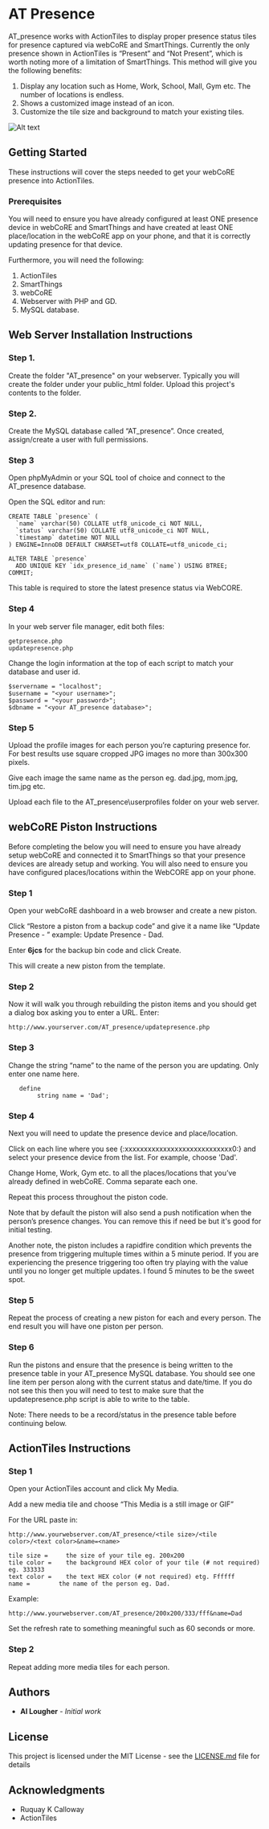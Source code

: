 # AT Presence

AT_presence works with ActionTiles to display proper presence status tiles for presence captured via webCoRE and SmartThings. Currently the only presence shown in ActionTiles is “Present” and “Not Present”, which is worth noting more of a limitation of SmartThings. This method will give you the following benefits:

1. Display any location such as Home, Work, School, Mall, Gym etc. The number of locations is endless.
2. Shows a customized image instead of an icon.
3. Customize the tile size and background to match your existing tiles.

![Alt text](example/screenshot.JPG?raw=true "Title")


## Getting Started

These instructions will cover the steps needed to get your webCoRE presence into ActionTiles.

### Prerequisites

You will need to ensure you have already configured at least ONE presence device in webCoRE and SmartThings and have created at least ONE place/location in the webCoRE app on your phone, and that it is correctly updating presence for that device.

Furthermore, you will need the following:

1. ActionTiles
2. SmartThings
3. webCoRE
4. Webserver with PHP and GD.
5. MySQL database.

## Web Server Installation Instructions

### Step 1.

Create the folder "AT_presence" on your webserver. Typically you will create the folder under your public_html folder.
Upload this project's contents to the folder.

### Step 2.

Create the MySQL database called “AT_presence”. Once created, assign/create a user with full permissions.

### Step 3

Open phpMyAdmin or your SQL tool of choice and connect to the AT_presence database.

Open the SQL editor and run:

```
CREATE TABLE `presence` (
  `name` varchar(50) COLLATE utf8_unicode_ci NOT NULL,
  `status` varchar(50) COLLATE utf8_unicode_ci NOT NULL,
  `timestamp` datetime NOT NULL
) ENGINE=InnoDB DEFAULT CHARSET=utf8 COLLATE=utf8_unicode_ci;

ALTER TABLE `presence`
  ADD UNIQUE KEY `idx_presence_id_name` (`name`) USING BTREE;
COMMIT;

```

This table is required to store the latest presence status via WebCORE.

### Step 4

In your web server file manager, edit both files:

```
getpresence.php
updatepresence.php
```

Change the login information at the top of each script to match your database and user id.

```
$servername = "localhost";
$username = "<your username>";
$password = "<your password>";
$dbname = "<your AT_presence database>";
```

### Step 5

Upload the profile images for each person you’re capturing presence for. For best results use square cropped JPG images no more than 300x300 pixels. 

Give each image the same name as the person eg. dad.jpg, mom.jpg, tim.jpg etc.

Upload each file to the AT_presence\userprofiles folder on your web server.

## webCoRE Piston Instructions

Before completing the below you will need to ensure you have already setup webCoRE and connected it to SmartThings so that your presence devices are already setup and working. You will also need to ensure you have configured places/locations within the WebCORE app on your phone.

### Step 1 

Open your webCoRE dashboard in a web browser and create a new piston.

Click “Restore a piston from a backup code” and give it a name like “Update Presence - <name of person>” example: Update Presence - Dad.

Enter **6jcs** for the backup bin code and click Create.

This will create a new piston from the template.

### Step 2

Now it will walk you through rebuilding the piston items and you should get a dialog box asking you to enter a URL. Enter:

```
http://www.yourserver.com/AT_presence/updatepresence.php
```

### Step 3

Change the string “name” to the name of the person you are updating. Only enter one name here.

```
   define 
        string name = 'Dad';
```

### Step 4

Next you will need to update the presence device and place/location.

Click on each line where you see {:xxxxxxxxxxxxxxxxxxxxxxxxxxxx0:} and select your presence device from the list. For example, choose 'Dad'.

Change Home, Work, Gym etc. to all the places/locations that you’ve already defined in webCoRE. Comma separate each one.

Repeat this process throughout the piston code.

Note that by default the piston will also send a push notification when the person’s presence changes. You can remove this if need be but it's good for initial testing.

Another note, the piston includes a rapidfire condition which prevents the presence from triggering multuple times within a 5 minute period. If you are experiencing the presence triggering too often try playing with the value until you no longer get multiple updates. I found 5 minutes to be the sweet spot.

### Step 5

Repeat the process of creating a new piston for each and every person. The end result you will have one piston per person.

### Step 6

Run the pistons and ensure that the presence is being written to the presence table in your AT_presence MySQL database. You should see one line item per person along with the current status and date/time. If you do not see this then you will need to test to make sure that the updatepresence.php script is able to write to the table.

Note: There needs to be a record/status in the presence table before continuing below.


## ActionTiles Instructions

### Step 1

Open your ActionTiles account and click My Media.

Add a new media tile and choose “This Media is a still image or GIF”

For the URL paste in:

```
http://www.yourwebserver.com/AT_presence/<tile size>/<tile color>/<text color>&name=<name>

tile size = 	the size of your tile eg. 200x200
tile color = 	the background HEX color of your tile (# not required) eg. 333333
text color =	the text HEX color (# not required) etg. Ffffff
name = 	      the name of the person eg. Dad.
```

Example:

```
http://www.yourwebserver.com/AT_presence/200x200/333/fff&name=Dad
```

Set the refresh rate to something meaningful such as 60 seconds or more.

### Step 2

Repeat adding more media tiles for each person.

## Authors

* **Al Lougher** - *Initial work* 

## License

This project is licensed under the MIT License - see the [LICENSE.md](LICENSE.md) file for details

## Acknowledgments

* Ruquay K Calloway
* ActionTiles  
